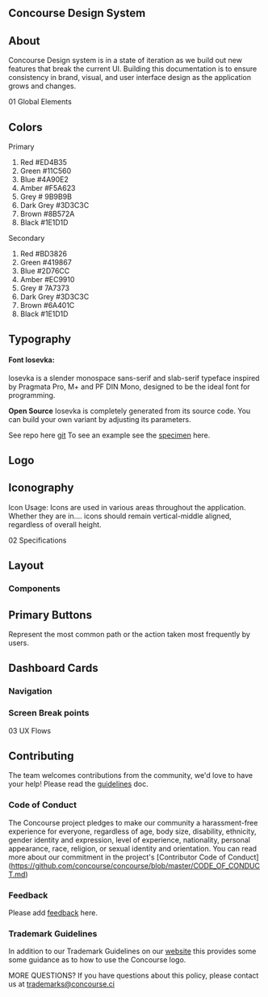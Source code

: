 ## Concourse Design System

## About
Concourse Design system is in a state of iteration as we build out new features that break the current UI. Building this documentation is to ensure consistency in brand, visual, and user interface design as the application grows and changes.

01 Global Elements

## Colors 

Primary
1. Red #ED4B35
2. Green #11C560
3. Blue #4A90E2
4. Amber #F5A623
5. Grey # 9B9B9B
6. Dark Grey #3D3C3C 
7. Brown #8B572A
8. Black #1E1D1D

Secondary
1. Red #BD3826
2. Green #419867
3. Blue #2D76CC
4. Amber #EC9910
5. Grey # 7A7373
6. Dark Grey #3D3C3C 
7. Brown #6A401C
8. Black #1E1D1D

## Typography
#### Font **Iosevka**:
Iosevka is a slender monospace sans-serif and slab-serif typeface inspired by Pragmata Pro, M+ and PF DIN Mono, designed to be the ideal font for programming.

**Open Source**
Iosevka is completely generated from its source code. You can build your own variant by adjusting its parameters.

See repo here [git](https://be5invis.github.io/Iosevka/)
To see an example see the [specimen](https://be5invis.github.io/Iosevka/specimen.html) here. 

## Logo


## Iconography
Icon Usage:
Icons are used in various areas throughout the application. Whether they are in.... icons should remain vertical-middle
aligned, regardless of overall height.

02 Specifications

## Layout

### Components

## Primary Buttons
Represent the most common path or
the action taken most frequently by
users.
## Dashboard Cards 

### Navigation 

### Screen Break points

03 UX Flows




## Contributing
The team welcomes contributions from the community, we'd love to have your help! Please read the [guidelines](https://github.com/concourse/concourse/blob/master/CONTRIBUTING.md) doc.

### Code of Conduct
The Concourse project pledges to make our community a harassment-free experience for everyone, regardless of age, body size, disability, ethnicity, gender identity and expression, level of experience, nationality, personal appearance, race, religion, or sexual identity and orientation. You can read more about our commitment in the project's 
[Contributor Code of Conduct] (https://github.com/concourse/concourse/blob/master/CODE_OF_CONDUCT.md)

### Feedback
Please add [feedback](https://github.com/concourse/design-system/issues) here. 

### Trademark Guidelines
In addition to our Trademark Guidelines on our [website](https://concourse-ci.org/trademarks.html) this provides some some guidance as to how to use the Concourse logo.

MORE QUESTIONS? If you have questions about this policy, please contact us at trademarks@concourse.ci

